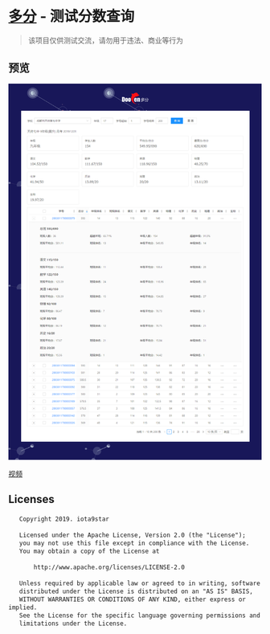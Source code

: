 # [多分](http://www.doofen.com/idoofen/) - 测试分数查询 
> 该项目仅供测试交流，请勿用于违法、商业等行为  

## 预览  
![截图](art/screenshot.png)  

[视频](art/screencast.webm)

## Licenses
```
   Copyright 2019. iota9star

   Licensed under the Apache License, Version 2.0 (the "License");
   you may not use this file except in compliance with the License.
   You may obtain a copy of the License at

       http://www.apache.org/licenses/LICENSE-2.0

   Unless required by applicable law or agreed to in writing, software
   distributed under the License is distributed on an "AS IS" BASIS,
   WITHOUT WARRANTIES OR CONDITIONS OF ANY KIND, either express or implied.
   See the License for the specific language governing permissions and
   limitations under the License.
```
